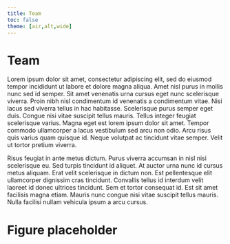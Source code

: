 ```yaml
---
title: Team
toc: false
theme: [air,alt,wide]
---
```


<div class= "grid grid-cols-2">
  <div class="card">
    <h1> Team </h1>
    
Lorem ipsum dolor sit amet, consectetur adipiscing elit, sed do eiusmod tempor incididunt ut labore et dolore magna aliqua. Amet nisl purus in mollis nunc sed id semper. Sit amet venenatis urna cursus eget nunc scelerisque viverra. Proin nibh nisl condimentum id venenatis a condimentum vitae. Nisi lacus sed viverra tellus in hac habitasse. Scelerisque purus semper eget duis. Congue nisi vitae suscipit tellus mauris. Tellus integer feugiat scelerisque varius. Magna eget est lorem ipsum dolor sit amet. Tempor commodo ullamcorper a lacus vestibulum sed arcu non odio. Arcu risus quis varius quam quisque id. Neque volutpat ac tincidunt vitae semper. Velit ut tortor pretium viverra.

Risus feugiat in ante metus dictum. Purus viverra accumsan in nisl nisi scelerisque eu. Sed turpis tincidunt id aliquet. At auctor urna nunc id cursus metus aliquam. Erat velit scelerisque in dictum non. Est pellentesque elit ullamcorper dignissim cras tincidunt. Convallis tellus id interdum velit laoreet id donec ultrices tincidunt. Sem et tortor consequat id. Est sit amet facilisis magna etiam. Mauris nunc congue nisi vitae suscipit tellus mauris. Nulla facilisi nullam vehicula ipsum a arcu cursus.

  </div>

  <div class="card">
    <h1> Figure placeholder </h1>
  </div>
</div>
